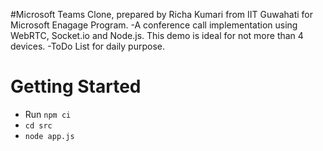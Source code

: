 #Microsoft Teams Clone, prepared by Richa Kumari from IIT Guwahati for Microsoft Enagage Program.
-A conference call implementation using WebRTC, Socket.io and Node.js. This demo is ideal for not more than 4 devices.
-ToDo List for daily purpose.

# Getting Started
- Run `npm ci`
- `cd src`
- `node app.js`



